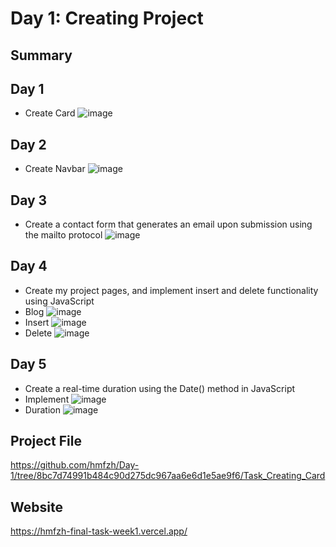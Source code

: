 # Day 1: Creating Project 

## Summary
## Day 1
- Create Card
![image](https://github.com/user-attachments/assets/5679799e-8b47-4d09-bf3f-ac2bd80b2918)

## Day 2
- Create Navbar
  ![image](https://github.com/user-attachments/assets/afa209ba-246a-4416-a8ff-f5220f9e0954)
  
## Day 3
- Create a contact form that generates an email upon submission using the mailto protocol
  ![image](https://github.com/user-attachments/assets/241954f5-fecc-44bd-abf9-c441942b6907)
  
## Day 4
- Create my project pages, and implement insert and delete functionality using JavaScript
- Blog
  ![image](https://github.com/user-attachments/assets/c96c79a0-6d4f-408c-9664-7fedba8bf746)
- Insert
 ![image](https://github.com/user-attachments/assets/462da3c1-004d-423a-9d57-7b115a473626)
- Delete
 ![image](https://github.com/user-attachments/assets/14e68580-c0ba-4438-a830-5509c40c8efb)


## Day 5
- Create a real-time duration using the Date() method in JavaScript
- Implement
 ![image](https://github.com/user-attachments/assets/97777b22-5ce5-4f04-bb45-e337a9934612)
- Duration
![image](https://github.com/user-attachments/assets/7d821661-d26b-49e4-8d80-1d707aac77fc)


## Project File
https://github.com/hmfzh/Day-1/tree/8bc7d74991b484c90d275dc967aa6e6d1e5ae9f6/Task_Creating_Card

## Website
https://hmfzh-final-task-week1.vercel.app/
